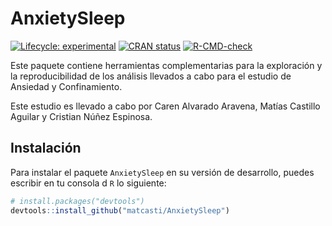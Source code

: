 
<!-- README.md is generated from README.Rmd. Please edit that file -->

# AnxietySleep

<!-- badges: start -->

[![Lifecycle:
experimental](https://img.shields.io/badge/lifecycle-experimental-orange.svg)](https://lifecycle.r-lib.org/articles/stages.html#experimental)
[![CRAN
status](https://www.r-pkg.org/badges/version/AnxietySleep)](https://CRAN.R-project.org/package=AnxietySleep)
[![R-CMD-check](https://github.com/matcasti/AnxietySleep/workflows/R-CMD-check/badge.svg)](https://github.com/matcasti/AnxietySleep/actions)
<!-- badges: end -->

Este paquete contiene herramientas complementarias para la exploración y
la reproducibilidad de los análisis llevados a cabo para el estudio de
Ansiedad y Confinamiento.

Este estudio es llevado a cabo por Caren Alvarado Aravena, Matías
Castillo Aguilar y Cristian Núñez Espinosa.

## Instalación

Para instalar el paquete `AnxietySleep` en su versión de desarrollo,
puedes escribir en tu consola d `R` lo siguiente:

``` r
# install.packages("devtools")
devtools::install_github("matcasti/AnxietySleep")
```
